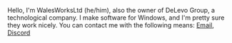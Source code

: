 Hello, I'm WalesWorksLtd (he/him), also the owner of DeLevo Group, a technological company.
I make software for Windows, and I'm pretty sure they work nicely.
You can contact me with the following means:
[Email](mailto:walesmemer@gmail.com), [Discord](https://discord.gg/SGaUuBUax9)
